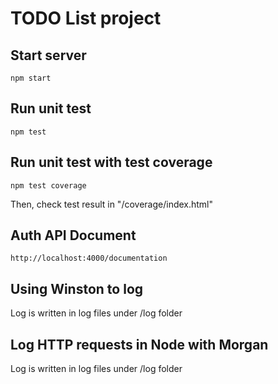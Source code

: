 # TODO List project

## Start server
```
npm start
```

## Run unit test
```
npm test
```

## Run unit test with test coverage
```
npm test coverage
```

Then, check test result in "/coverage/index.html"

## Auth API Document
```
http://localhost:4000/documentation
```

## Using Winston to log
Log is written in log files under /log folder

## Log HTTP requests in Node with Morgan
Log is written in log files under /log folder